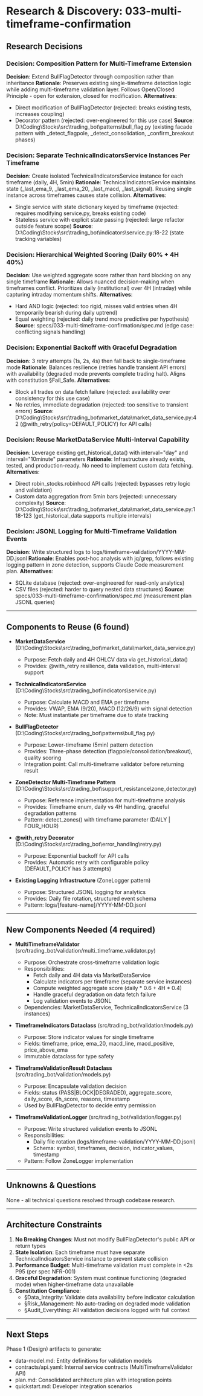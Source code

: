 # Research & Discovery: 033-multi-timeframe-confirmation

## Research Decisions

### Decision: Composition Pattern for Multi-Timeframe Extension
**Decision**: Extend BullFlagDetector through composition rather than inheritance
**Rationale**: Preserves existing single-timeframe detection logic while adding multi-timeframe validation layer. Follows Open/Closed Principle - open for extension, closed for modification.
**Alternatives**:
- Direct modification of BullFlagDetector (rejected: breaks existing tests, increases coupling)
- Decorator pattern (rejected: over-engineered for this use case)
**Source**: D:\Coding\Stocks\src\trading_bot\patterns\bull_flag.py (existing facade pattern with _detect_flagpole, _detect_consolidation, _confirm_breakout phases)

### Decision: Separate TechnicalIndicatorsService Instances Per Timeframe
**Decision**: Create isolated TechnicalIndicatorsService instance for each timeframe (daily, 4H, 5min)
**Rationale**: TechnicalIndicatorsService maintains state (_last_ema_9, _last_ema_20, _last_macd, _last_signal). Reusing single instance across timeframes causes state collision.
**Alternatives**:
- Single service with state dictionary keyed by timeframe (rejected: requires modifying service.py, breaks existing code)
- Stateless service with explicit state passing (rejected: large refactor outside feature scope)
**Source**: D:\Coding\Stocks\src\trading_bot\indicators\service.py:18-22 (state tracking variables)

### Decision: Hierarchical Weighted Scoring (Daily 60% + 4H 40%)
**Decision**: Use weighted aggregate score rather than hard blocking on any single timeframe
**Rationale**: Allows nuanced decision-making when timeframes conflict. Prioritizes daily (institutional) over 4H (intraday) while capturing intraday momentum shifts.
**Alternatives**:
- Hard AND logic (rejected: too rigid, misses valid entries when 4H temporarily bearish during daily uptrend)
- Equal weighting (rejected: daily trend more predictive per hypothesis)
**Source**: specs/033-multi-timeframe-confirmation/spec.md (edge case: conflicting signals handling)

### Decision: Exponential Backoff with Graceful Degradation
**Decision**: 3 retry attempts (1s, 2s, 4s) then fall back to single-timeframe mode
**Rationale**: Balances resilience (retries handle transient API errors) with availability (degraded mode prevents complete trading halt). Aligns with constitution §Fail_Safe.
**Alternatives**:
- Block all trades on data fetch failure (rejected: availability over consistency for this use case)
- No retries, immediate degradation (rejected: too sensitive to transient errors)
**Source**: D:\Coding\Stocks\src\trading_bot\market_data\market_data_service.py:42 (@with_retry(policy=DEFAULT_POLICY) for API calls)

### Decision: Reuse MarketDataService Multi-Interval Capability
**Decision**: Leverage existing get_historical_data() with interval="day" and interval="10minute" parameters
**Rationale**: Infrastructure already exists, tested, and production-ready. No need to implement custom data fetching.
**Alternatives**:
- Direct robin_stocks.robinhood API calls (rejected: bypasses retry logic and validation)
- Custom data aggregation from 5min bars (rejected: unnecessary complexity)
**Source**: D:\Coding\Stocks\src\trading_bot\market_data\market_data_service.py:118-123 (get_historical_data supports multiple intervals)

### Decision: JSONL Logging for Multi-Timeframe Validation Events
**Decision**: Write structured logs to logs/timeframe-validation/YYYY-MM-DD.jsonl
**Rationale**: Enables post-hoc analysis with jq/grep, follows existing logging pattern in zone detection, supports Claude Code measurement plan.
**Alternatives**:
- SQLite database (rejected: over-engineered for read-only analytics)
- CSV files (rejected: harder to query nested data structures)
**Source**: specs/033-multi-timeframe-confirmation/spec.md (measurement plan JSONL queries)

---

## Components to Reuse (6 found)

- **MarketDataService** (D:\Coding\Stocks\src\trading_bot\market_data\market_data_service.py)
  - Purpose: Fetch daily and 4H OHLCV data via get_historical_data()
  - Provides: @with_retry resilience, data validation, multi-interval support

- **TechnicalIndicatorsService** (D:\Coding\Stocks\src\trading_bot\indicators\service.py)
  - Purpose: Calculate MACD and EMA per timeframe
  - Provides: VWAP, EMA (9/20), MACD (12/26/9) with signal detection
  - Note: Must instantiate per timeframe due to state tracking

- **BullFlagDetector** (D:\Coding\Stocks\src\trading_bot\patterns\bull_flag.py)
  - Purpose: Lower-timeframe (5min) pattern detection
  - Provides: Three-phase detection (flagpole/consolidation/breakout), quality scoring
  - Integration point: Call multi-timeframe validator before returning result

- **ZoneDetector Multi-Timeframe Pattern** (D:\Coding\Stocks\src\trading_bot\support_resistance\zone_detector.py)
  - Purpose: Reference implementation for multi-timeframe analysis
  - Provides: Timeframe enum, daily vs 4H handling, graceful degradation patterns
  - Pattern: detect_zones() with timeframe parameter (DAILY | FOUR_HOUR)

- **@with_retry Decorator** (D:\Coding\Stocks\src\trading_bot\error_handling\retry.py)
  - Purpose: Exponential backoff for API calls
  - Provides: Automatic retry with configurable policy (DEFAULT_POLICY has 3 attempts)

- **Existing Logging Infrastructure** (ZoneLogger pattern)
  - Purpose: Structured JSONL logging for analytics
  - Provides: Daily file rotation, structured event schema
  - Pattern: logs/[feature-name]/YYYY-MM-DD.jsonl

---

## New Components Needed (4 required)

- **MultiTimeframeValidator** (src/trading_bot/validation/multi_timeframe_validator.py)
  - Purpose: Orchestrate cross-timeframe validation logic
  - Responsibilities:
    - Fetch daily and 4H data via MarketDataService
    - Calculate indicators per timeframe (separate service instances)
    - Compute weighted aggregate score (daily * 0.6 + 4H * 0.4)
    - Handle graceful degradation on data fetch failure
    - Log validation events to JSONL
  - Dependencies: MarketDataService, TechnicalIndicatorsService (3 instances)

- **TimeframeIndicators Dataclass** (src/trading_bot/validation/models.py)
  - Purpose: Store indicator values for single timeframe
  - Fields: timeframe, price, ema_20, macd_line, macd_positive, price_above_ema
  - Immutable dataclass for type safety

- **TimeframeValidationResult Dataclass** (src/trading_bot/validation/models.py)
  - Purpose: Encapsulate validation decision
  - Fields: status (PASS|BLOCK|DEGRADED), aggregate_score, daily_score, 4h_score, reasons, timestamp
  - Used by BullFlagDetector to decide entry permission

- **TimeframeValidationLogger** (src/trading_bot/validation/logger.py)
  - Purpose: Write structured validation events to JSONL
  - Responsibilities:
    - Daily file rotation (logs/timeframe-validation/YYYY-MM-DD.jsonl)
    - Schema: symbol, timeframes, decision, indicator_values, timestamp
  - Pattern: Follow ZoneLogger implementation

---

## Unknowns & Questions

None - all technical questions resolved through codebase research.

---

## Architecture Constraints

1. **No Breaking Changes**: Must not modify BullFlagDetector's public API or return types
2. **State Isolation**: Each timeframe must have separate TechnicalIndicatorsService instance to prevent state collision
3. **Performance Budget**: Multi-timeframe validation must complete in <2s P95 (per spec NFR-001)
4. **Graceful Degradation**: System must continue functioning (degraded mode) when higher-timeframe data unavailable
5. **Constitution Compliance**:
   - §Data_Integrity: Validate data availability before indicator calculation
   - §Risk_Management: No auto-trading on degraded mode validation
   - §Audit_Everything: All validation decisions logged with full context

---

## Next Steps

Phase 1 (Design) artifacts to generate:
- data-model.md: Entity definitions for validation models
- contracts/api.yaml: Internal service contracts (MultiTimeframeValidator API)
- plan.md: Consolidated architecture plan with integration points
- quickstart.md: Developer integration scenarios
